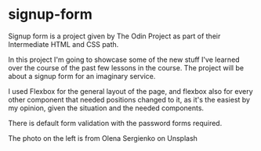 # signup-form
Signup form is a project given by The Odin Project as part of their Intermediate HTML and CSS path.

In this project I'm going to showcase some of the new stuff I've learned over the course of the past few lessons in the course.
The project will be about a signup form for an imaginary service.

I used Flexbox for the general layout of the page, and flexbox also for every other component that needed positions changed to it, as it's the easiest by my opinion, given the situation and the needed components.

There is default form validation with the password forms required.

The photo on the left is from Olena Sergienko on Unsplash
